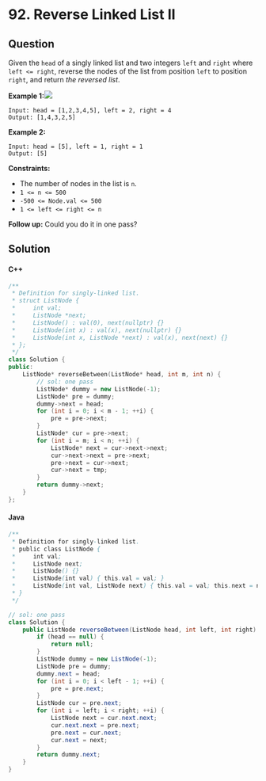 # 92. Reverse Linked List II

## Question

Given the `head` of a singly linked list and two integers `left` and `right` where `left <= right`, reverse the nodes of the list from position `left` to position `right`, and return _the reversed list_.

**Example 1:**![](https://assets.leetcode.com/uploads/2021/02/19/rev2ex2.jpg)

```
Input: head = [1,2,3,4,5], left = 2, right = 4
Output: [1,4,3,2,5]
```

**Example 2:**

```
Input: head = [5], left = 1, right = 1
Output: [5]
```

**Constraints:**

* The number of nodes in the list is `n`.
* `1 <= n <= 500`
* `-500 <= Node.val <= 500`
* `1 <= left <= right <= n`

&#x20;**Follow up:** Could you do it in one pass?

## Solution

#### C++

```cpp
/**
 * Definition for singly-linked list.
 * struct ListNode {
 *     int val;
 *     ListNode *next;
 *     ListNode() : val(0), next(nullptr) {}
 *     ListNode(int x) : val(x), next(nullptr) {}
 *     ListNode(int x, ListNode *next) : val(x), next(next) {}
 * };
 */
class Solution {
public:
    ListNode* reverseBetween(ListNode* head, int m, int n) {
        // sol: one pass
        ListNode* dummy = new ListNode(-1);
        ListNode* pre = dummy;
        dummy->next = head;
        for (int i = 0; i < m - 1; ++i) {
            pre = pre->next;
        }
        ListNode* cur = pre->next;
        for (int i = m; i < n; ++i) {
            ListNode* next = cur->next->next;
            cur->next->next = pre->next;
            pre->next = cur->next;
            cur->next = tmp;
        }
        return dummy->next;
    }
};
```

#### Java

```java
/**
 * Definition for singly-linked list.
 * public class ListNode {
 *     int val;
 *     ListNode next;
 *     ListNode() {}
 *     ListNode(int val) { this.val = val; }
 *     ListNode(int val, ListNode next) { this.val = val; this.next = next; }
 * }
 */

// sol: one pass
class Solution {
    public ListNode reverseBetween(ListNode head, int left, int right) {
        if (head == null) {
            return null;
        }
        ListNode dummy = new ListNode(-1);
        ListNode pre = dummy;
        dummy.next = head;
        for (int i = 0; i < left - 1; ++i) {
            pre = pre.next;
        }
        ListNode cur = pre.next;
        for (int i = left; i < right; ++i) {
            ListNode next = cur.next.next;
            cur.next.next = pre.next;
            pre.next = cur.next;
            cur.next = next;
        }
        return dummy.next;
    }
}
```
